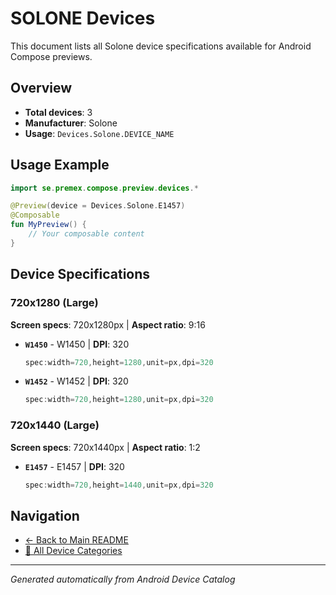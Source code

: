 # SOLONE Devices

This document lists all Solone device specifications available for Android Compose previews.

## Overview

- **Total devices**: 3
- **Manufacturer**: Solone
- **Usage**: `Devices.Solone.DEVICE_NAME`

## Usage Example

```kotlin
import se.premex.compose.preview.devices.*

@Preview(device = Devices.Solone.E1457)
@Composable
fun MyPreview() {
    // Your composable content
}
```

## Device Specifications

### 720x1280 (Large)

**Screen specs**: 720x1280px | **Aspect ratio**: 9:16

- **`W1450`** - W1450 | **DPI**: 320
  ```kotlin
  spec:width=720,height=1280,unit=px,dpi=320
  ```

- **`W1452`** - W1452 | **DPI**: 320
  ```kotlin
  spec:width=720,height=1280,unit=px,dpi=320
  ```

### 720x1440 (Large)

**Screen specs**: 720x1440px | **Aspect ratio**: 1:2

- **`E1457`** - E1457 | **DPI**: 320
  ```kotlin
  spec:width=720,height=1440,unit=px,dpi=320
  ```

## Navigation

- [← Back to Main README](../../README.md)
- [📱 All Device Categories](../README.md)

---
*Generated automatically from Android Device Catalog*
